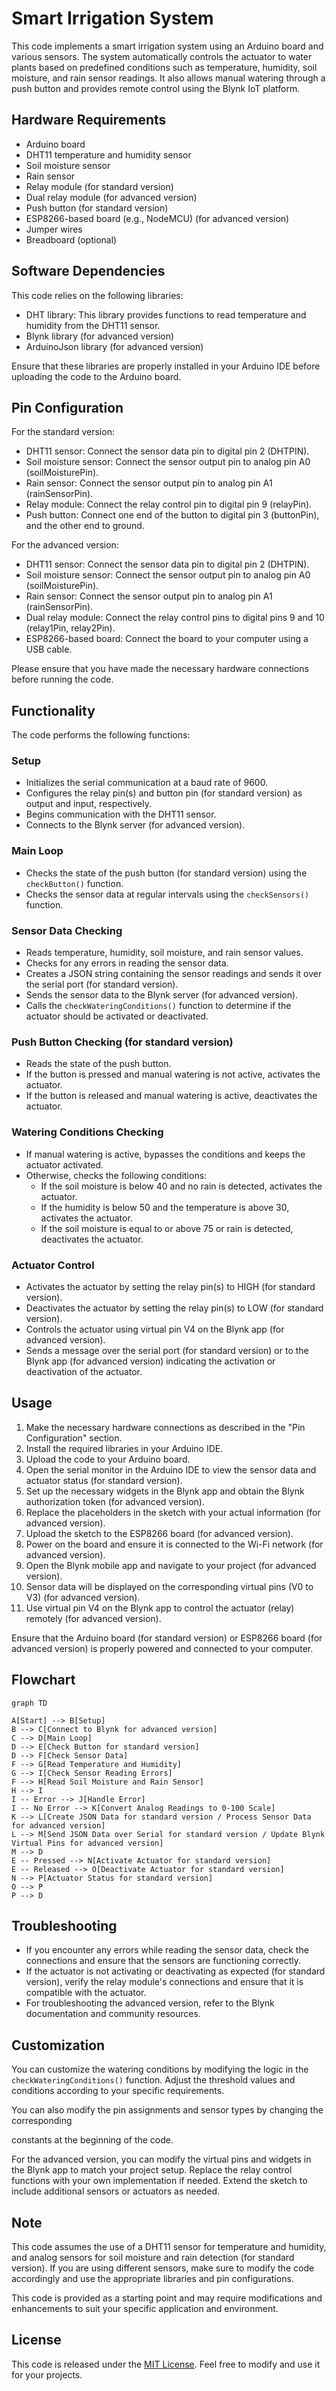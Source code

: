 # Smart Irrigation System

This code implements a smart irrigation system using an Arduino board and various sensors. The system automatically controls the actuator to water plants based on predefined conditions such as temperature, humidity, soil moisture, and rain sensor readings. It also allows manual watering through a push button and provides remote control using the Blynk IoT platform.

## Hardware Requirements

- Arduino board
- DHT11 temperature and humidity sensor
- Soil moisture sensor
- Rain sensor
- Relay module (for standard version)
- Dual relay module (for advanced version)
- Push button (for standard version)
- ESP8266-based board (e.g., NodeMCU) (for advanced version)
- Jumper wires
- Breadboard (optional)

## Software Dependencies

This code relies on the following libraries:

- DHT library: This library provides functions to read temperature and humidity from the DHT11 sensor.
- Blynk library (for advanced version)
- ArduinoJson library (for advanced version)

Ensure that these libraries are properly installed in your Arduino IDE before uploading the code to the Arduino board.

## Pin Configuration

For the standard version:

- DHT11 sensor: Connect the sensor data pin to digital pin 2 (DHTPIN).
- Soil moisture sensor: Connect the sensor output pin to analog pin A0 (soilMoisturePin).
- Rain sensor: Connect the sensor output pin to analog pin A1 (rainSensorPin).
- Relay module: Connect the relay control pin to digital pin 9 (relayPin).
- Push button: Connect one end of the button to digital pin 3 (buttonPin), and the other end to ground.

For the advanced version:

- DHT11 sensor: Connect the sensor data pin to digital pin 2 (DHTPIN).
- Soil moisture sensor: Connect the sensor output pin to analog pin A0 (soilMoisturePin).
- Rain sensor: Connect the sensor output pin to analog pin A1 (rainSensorPin).
- Dual relay module: Connect the relay control pins to digital pins 9 and 10 (relay1Pin, relay2Pin).
- ESP8266-based board: Connect the board to your computer using a USB cable.

Please ensure that you have made the necessary hardware connections before running the code.

## Functionality

The code performs the following functions:

### Setup

- Initializes the serial communication at a baud rate of 9600.
- Configures the relay pin(s) and button pin (for standard version) as output and input, respectively.
- Begins communication with the DHT11 sensor.
- Connects to the Blynk server (for advanced version).

### Main Loop

- Checks the state of the push button (for standard version) using the `checkButton()` function.
- Checks the sensor data at regular intervals using the `checkSensors()` function.

### Sensor Data Checking

- Reads temperature, humidity, soil moisture, and rain sensor values.
- Checks for any errors in reading the sensor data.
- Creates a JSON string containing the sensor readings and sends it over the serial port (for standard version).
- Sends the sensor data to the Blynk server (for advanced version).
- Calls the `checkWateringConditions()` function to determine if the actuator should be activated or deactivated.

### Push Button Checking (for standard version)

- Reads the state of the push button.
- If the button is pressed and manual watering is not active, activates the actuator.
- If the button is released and manual watering is active, deactivates the actuator.

### Watering Conditions Checking

- If manual watering is active, bypasses the conditions and keeps the actuator activated.
- Otherwise, checks the following conditions:
  - If the soil moisture is below 40 and no rain is detected, activates the actuator.
  - If the humidity is below 50 and the temperature is above 30, activates the actuator.
  - If the soil moisture is equal to or above 75 or rain is detected, deactivates the actuator.

### Actuator Control

- Activates the actuator by setting the relay pin(s) to HIGH (for standard version).
- Deactivates the actuator by setting the relay pin(s) to LOW (for standard version).
- Controls the actuator using virtual pin V4 on the Blynk app (for advanced version).
- Sends a message over the serial port (for standard version) or to the Blynk app (for advanced version) indicating the activation or deactivation of the actuator.

## Usage

1. Make the necessary hardware connections as described in the "Pin Configuration" section.
2. Install the required libraries in your Arduino IDE.
3. Upload the code to your Arduino board.
4. Open the serial monitor in the Arduino IDE to view the sensor data and actuator status (for standard version).
5. Set up the necessary widgets in the Blynk app and obtain the Blynk authorization token (for advanced version).
6. Replace the placeholders in the sketch with your actual information (for advanced version).
7. Upload the sketch to the ESP8266 board (for advanced version).
8. Power on the board and ensure it is connected to the Wi-Fi network (for advanced version).
9. Open the Blynk mobile app and navigate to your project (for advanced version).
10. Sensor data will be displayed on the corresponding virtual pins (V0 to V3) (for advanced version).
11. Use virtual pin V4 on the Blynk app to control the actuator (relay) remotely (for advanced version).

Ensure that the Arduino board (for standard version) or ESP8266 board (for advanced version) is properly powered and connected to your computer.

## Flowchart

```mermaid
graph TD

A[Start] --> B[Setup]
B --> C[Connect to Blynk for advanced version]
C --> D[Main Loop]
D --> E[Check Button for standard version]
D --> F[Check Sensor Data]
F --> G[Read Temperature and Humidity]
G --> I[Check Sensor Reading Errors]
F --> H[Read Soil Moisture and Rain Sensor]
H --> I
I -- Error --> J[Handle Error]
I -- No Error --> K[Convert Analog Readings to 0-100 Scale]
K --> L[Create JSON Data for standard version / Process Sensor Data for advanced version]
L --> M[Send JSON Data over Serial for standard version / Update Blynk Virtual Pins for advanced version]
M --> D
E -- Pressed --> N[Activate Actuator for standard version]
E -- Released --> O[Deactivate Actuator for standard version]
N --> P[Actuator Status for standard version]
O --> P
P --> D
```

## Troubleshooting

- If you encounter any errors while reading the sensor data, check the connections and ensure that the sensors are functioning correctly.
- If the actuator is not activating or deactivating as expected (for standard version), verify the relay module's connections and ensure that it is compatible with the actuator.
- For troubleshooting the advanced version, refer to the Blynk documentation and community resources.

## Customization

You can customize the watering conditions by modifying the logic in the `checkWateringConditions()` function. Adjust the threshold values and conditions according to your specific requirements.

You can also modify the pin assignments and sensor types by changing the corresponding

 constants at the beginning of the code.

For the advanced version, you can modify the virtual pins and widgets in the Blynk app to match your project setup. Replace the relay control functions with your own implementation if needed. Extend the sketch to include additional sensors or actuators as needed.

## Note

This code assumes the use of a DHT11 sensor for temperature and humidity, and analog sensors for soil moisture and rain detection (for standard version). If you are using different sensors, make sure to modify the code accordingly and use the appropriate libraries and pin configurations.

This code is provided as a starting point and may require modifications and enhancements to suit your specific application and environment.

## License

This code is released under the [MIT License](https://opensource.org/licenses/MIT). Feel free to modify and use it for your projects.
